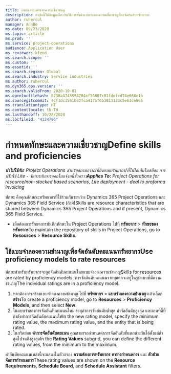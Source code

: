 ```yaml
---
title: กำหนดทักษะและความเชี่ยวชาญ
description: หัวข้อนี้ให้ข้อมูลเกี่ยวกับวิธีการตั้งค่าแบบจำลองความเชี่ยวชาญที่จะจัดอันดับทรัพยากร
author: ruhercul
manager: AnnBe
ms.date: 09/23/2020
ms.topic: article
ms.prod: ''
ms.service: project-operations
audience: Application User
ms.reviewer: kfend
ms.search.scope: ''
ms.custom: ''
ms.assetid: ''
ms.search.region: Global
ms.search.industry: Service industries
ms.author: ruhercul
ms.dyn365.ops.version: ''
ms.search.validFrom: 2020-10-01
ms.openlocfilehash: 8738a4743554704ef76807c81fdefcd74e668e1b
ms.sourcegitcommit: 4cf1dc1561b92fca4175f0b3813133c5e63ce8e6
ms.translationtype: HT
ms.contentlocale: th-TH
ms.lasthandoff: 10/28/2020
ms.locfileid: "4124796"
---
```

# <a name="define-skills-and-proficiencies"></a><span data-ttu-id="9c7e5-103">กำหนดทักษะและความเชี่ยวชาญ</span><span class="sxs-lookup"><span data-stu-id="9c7e5-103">Define skills and proficiencies</span></span>

<span data-ttu-id="9c7e5-104">_**นำไปใช้กับ:** Project Operations สำหรับสถานการณ์ที่อิงตามทรัพยากร/ที่ไม่ได้เก็บในสต็อก การปรับใช้ Lite - จัดการกับการออกใบแจ้งหนี้ชั่วคราว_</span><span class="sxs-lookup"><span data-stu-id="9c7e5-104">_**Applies To:** Project Operations for resource/non-stocked based scenarios, Lite deployment - deal to proforma invoicing_</span></span>

<span data-ttu-id="9c7e5-105">ทักษะ คือคุณลักษณะทรัพยากรที่ใช้ร่วมกันระหว่าง Dynamics 365 Project Operations และ Dynamics 365 Field Service (ถ้ามี)</span><span class="sxs-lookup"><span data-stu-id="9c7e5-105">Skills are resource characteristics that are shared between Dynamics 365 Project Operations and if present, Dynamics 365 Field Service.</span></span> 

- <span data-ttu-id="9c7e5-106">เมื่อต้องการรักษาการบันทึกทักษะใน Project Operations ไปที่ **ทรัพยากร** \> **ทักษะของทรัพยากร**</span><span class="sxs-lookup"><span data-stu-id="9c7e5-106">To maintain the repository of skills in Project Operations, go to **Resources** \> **Resource Skills**.</span></span> 

## <a name="use-proficiency-models-to-rate-resources"></a><span data-ttu-id="9c7e5-107">ใช้แบบจำลองความชำนาญเพื่อจัดอันดับคะแนนทรัพยากร</span><span class="sxs-lookup"><span data-stu-id="9c7e5-107">Use proficiency models to rate resources</span></span>

<span data-ttu-id="9c7e5-108">ทักษะสำหรับทรัพยากรจะถูกจัดอันดับคะแนนโดยแบบจำลองความชำนาญ</span><span class="sxs-lookup"><span data-stu-id="9c7e5-108">Skills for resources are rated by proficiency models.</span></span> <span data-ttu-id="9c7e5-109">การจัดอันดับคะแนนรายบุคคลจะอยู่ในรูปแบบที่มีความชำนาญ</span><span class="sxs-lookup"><span data-stu-id="9c7e5-109">The individual ratings are in a proficiency model.</span></span> 

1. <span data-ttu-id="9c7e5-110">หากต้องการสร้างแบบจำลองความชำนาญ ไปที่ **ทรัพยากร** \> **แบบจำลองความชำนาญ** แล้วเลือก **สร้าง**</span><span class="sxs-lookup"><span data-stu-id="9c7e5-110">To create a proficiency model, go to **Resources** \> **Proficiency Models**, and then select **New**.</span></span>
2. <span data-ttu-id="9c7e5-111">ในแบบจำลองการจัดอันดับคะแนนใหม่ ระบุค่าการจัดอันดับต่ำสุด ค่าจัดอันดับสูงสุด และเอนทิตี้ที่กำลังทำการจัดอันดับคะแนนให้</span><span class="sxs-lookup"><span data-stu-id="9c7e5-111">In the new rating model, specify the minimum rating value, the maximum rating value, and the entity that is being rated.</span></span>
3. <span data-ttu-id="9c7e5-112">ในกริดย่อย **ค่าการจัดอันดับคะแนน** คุณสามารถกำหนดค่าการจัดอันดับที่แตกต่างกันได้ตั้งแต่ต่ำสุดไปจนถึงสูงสุด</span><span class="sxs-lookup"><span data-stu-id="9c7e5-112">In the **Rating Values** subgrid, you can define the different rating values, from the minimum to the maximum.</span></span>


<span data-ttu-id="9c7e5-113">ค่าอันดับคะแนนเหล่านี้จะแสดงในตัวกรอง **ความต้องการทรัพยากร** **ตารางกำหนดการ** และ **ตัวช่วยจัดการกำหนดการ**</span><span class="sxs-lookup"><span data-stu-id="9c7e5-113">These rating values are shown on the **Resource Requirements**, **Schedule Board**, and **Schedule Assistant** filters.</span></span>
